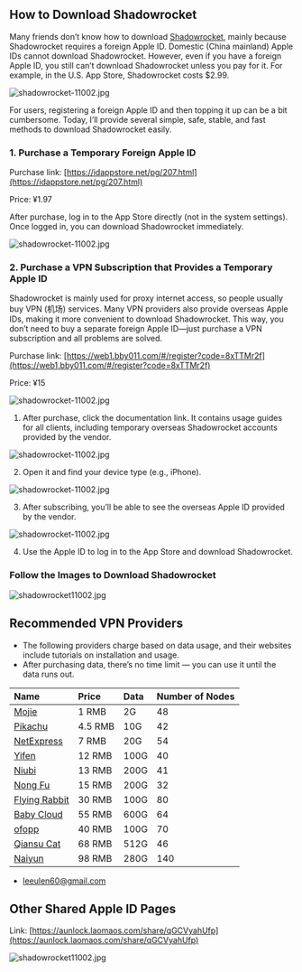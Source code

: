 
## How to Download Shadowrocket

Many friends don’t know how to download [Shadowrocket](https://shadowrocket.ink/zh), mainly because Shadowrocket requires a foreign Apple ID. Domestic (China mainland) Apple IDs cannot download Shadowrocket. However, even if you have a foreign Apple ID, you still can’t download Shadowrocket unless you pay for it. For example, in the U.S. App Store, Shadowrocket costs \$2.99.

![shadowrocket-11002.jpg](https://shadowrocket.ink/img/shadowrocket小火箭-11001.jpg)

For users, registering a foreign Apple ID and then topping it up can be a bit cumbersome. Today, I’ll provide several simple, safe, stable, and fast methods to download Shadowrocket easily.

### 1. Purchase a Temporary Foreign Apple ID

Purchase link: [https://idappstore.net/pg/207.html](https://idappstore.net/pg/207.html)

Price: ¥1.97

After purchase, log in to the App Store directly (not in the system settings). Once logged in, you can download Shadowrocket immediately.

![shadowrocket-11002.jpg](https://shadowrocket.ink/img/shadowrocket小火箭-11002.jpg)

### 2. Purchase a VPN Subscription that Provides a Temporary Apple ID

Shadowrocket is mainly used for proxy internet access, so people usually buy VPN (机场) services. Many VPN providers also provide overseas Apple IDs, making it more convenient to download Shadowrocket. This way, you don’t need to buy a separate foreign Apple ID—just purchase a VPN subscription and all problems are solved.

Purchase link: [https://web1.bby011.com/#/register?code=8xTTMr2f](https://web1.bby011.com/#/register?code=8xTTMr2f)

Price: ¥15

![shadowrocket-11002.jpg](https://shadowrocket.ink/img/baobei10001.jpg)

1. After purchase, click the documentation link. It contains usage guides for all clients, including temporary overseas Shadowrocket accounts provided by the vendor.

![shadowrocket-11002.jpg](https://shadowrocket.ink/img/shadowrocket小火箭-11004.jpg)

2. Open it and find your device type (e.g., iPhone).

![shadowrocket-11002.jpg](https://shadowrocket.ink/img/shadowrocket小火箭-11005.jpg)

3. After subscribing, you’ll be able to see the overseas Apple ID provided by the vendor.

![shadowrocket-11002.jpg](https://shadowrocket.ink/img/shadowrocket小火箭-11006.jpg)

4. Use the Apple ID to log in to the App Store and download Shadowrocket.

### Follow the Images to Download Shadowrocket

![shadowrocket11002.jpg](https://shadowrocket.ink/img/shadowrocket11002.jpg)

## Recommended VPN Providers


* The following providers charge based on data usage, and their websites include tutorials on installation and usage.
* After purchasing data, there’s no time limit — you can use it until the data runs out.

| Name                                                                          | Price   | Data | Number of Nodes |
| :---------------------------------------------------------------------------- | :------ | :--- | :-------------- |
| [Mojie](https://mojie.kim/register?aff=BpCuERz0)                              | 1 RMB   | 2G   | 48              |
| [Pikachu](https://pkhub.net/#/register?code=A6O9EIj0)                         | 4.5 RMB | 10G  | 42              |
| [NetExpress](https://wjkc66.vip?c=REZUOC)                                     | 7 RMB   | 20G  | 54              |
| [Yifen](https://xn--4gqx1hgtfdmt.com/#/register?code=Aqr3awfK)                | 12 RMB  | 100G | 40              |
| [Niubi](https://6666b.idsduf.com/#/login?code=sT9kLfc6)                       | 13 RMB  | 200G | 41              |
| [Nong Fu](https://07.nfsq.us/#/register?code=i1fXTMYk)        | 15 RMB  | 200G | 32              |
| [Flying Rabbit](https://www.xn--9kq10e0y7h.site/index.html?register=TtwX5VXt) | 30 RMB  | 100G | 80              |
| [Baby Cloud](https://web1.bby011.com/#/register?code=8xTTMr2f)                | 55 RMB  | 600G | 64              |
| [ofopp](https://kk.ofopp.net/#/register?code=A2UmuXR8)                        | 40 RMB  | 100G | 70              |
| [Qiansu Cat](https://tmsreta.top/#/register?code=mmgD0jY7)                    | 68 RMB  | 512G | 46              |
| [Naiyun](https://www.v2ny.me?path=register&code=05XjPGu5)                     | 98 RMB  | 280G | 140             |

* [leeulen60@gmail.com](mailto:leeulen60@gmail.com)

## Other Shared Apple ID Pages

Link: [https://aunlock.laomaos.com/share/qGCVyahUfp](https://aunlock.laomaos.com/share/qGCVyahUfp)

![shadowrocket11002.jpg](https://shadowrocket.ink/img/baobei10002.jpg)


